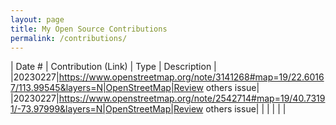```yaml
---
layout: page
title: My Open Source Contributions
permalink: /contributions/
---
```


<!--
Type of the contribution should be "Wikipedia edit", "OpenStreet Map feature", "Documentation", "Course website", "Blog",
"Browser Add-on", etc.

The description should include a brief summary of what you did.

The link should bring us to a public page that shows your contribution. 

Replace the first row with your own contribution. 

-->





| Date #       | Contribution (Link)  | Type  | Description |
|20230227|https://www.openstreetmap.org/note/3141268#map=19/22.60167/113.99545&layers=N|OpenStreetMap|Review others issue|
|20230227|https://www.openstreetmap.org/note/2542714#map=19/40.73191/-73.97999&layers=N|OpenStreetMap|Review others issue|
|     |     |     |      |
